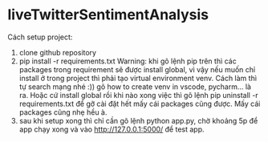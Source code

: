 # liveTwitterSentimentAnalysis
Cách setup project:
1. clone github repository
2. pip install -r requirements.txt
Warning: khi gõ lệnh pip trên thì các packages trong requirement sẽ được install global, vì vậy nếu muốn chỉ install ở trong project thì phải tạo virtual environment venv. Cách làm thì tự search mạng nhé :)) gõ how to create venv in vscode, pycharm... là ra. Hoặc cứ install global rồi khi nào xong việc thì gõ lệnh pip uninstall -r requirements.txt để gỡ cài đặt hết mấy cái packages cũng được. Mấy cái packages cũng nhẹ hều à.
3. sau khi setup xong thì chỉ cần gõ lệnh python app.py, chờ khoảng 5p để app chạy xong và vào http://127.0.0.1:5000/ để test app.
